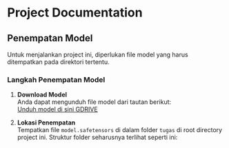# Project Documentation

## **Penempatan Model**

Untuk menjalankan project ini, diperlukan file model yang harus ditempatkan pada direktori tertentu.

### **Langkah Penempatan Model**

1. **Download Model**  
   Anda dapat mengunduh file model dari tautan berikut:  
   [Unduh model di sini GDRIVE](https://drive.google.com/drive/folders/13h2WVxB3-C02cCzrJsfYKFwd7CcAOMSx?hl=id)

2. **Lokasi Penempatan**  
   Tempatkan file `model.safetensors` di dalam folder `tugas` di root directory project ini. Struktur folder seharusnya terlihat seperti ini:
   
